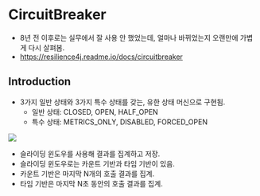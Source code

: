 # CircuitBreaker

- 8년 전 이후로는 실무에서 잘 사용 안 했었는데, 얼마나 바뀌었는지 오랜만에 가볍게 다시 살펴봄.
- https://resilience4j.readme.io/docs/circuitbreaker

## Introduction

- 3가지 일반 상태와 3가지 특수 상태를 갖는, 유한 상태 머신으로 구현됨.
    - 일반 상태: CLOSED, OPEN, HALF_OPEN
    - 특수 상태: METRICS_ONLY, DISABLED, FORCED_OPEN

![](https://files.readme.io/39cdd54-state_machine.jpg)

- 슬라이딩 윈도우를 사용해 결과를 집계하고 저장.
- 슬라이딩 윈도우로는 카운트 기반과 타임 기반이 있음.
- 카운트 기반은 마지막 N개의 호출 결과를 집계.
- 타임 기반은 마지막 N초 동안의 호출 결과를 집계.
